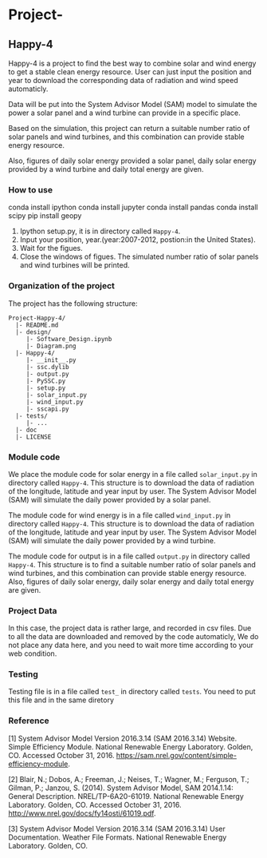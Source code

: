 # Project-
## Happy-4

Happy-4 is a project to find the best way to combine solar and wind energy to get a stable clean energy resource. 
User can just input the position and year to download the corresponding data of radiation and wind speed automaticly.

Data will be put into the System Advisor Model (SAM) model to simulate the power a solar panel and a wind turbine can provide in a specific place.

Based on the simulation, this project can return a suitable number ratio of solar panels and wind turbines, and this combination can provide stable energy resource.

Also, figures of daily solar energy provided a solar panel, daily solar energy provided by a wind turbine and daily total energy are given.

### How to use

conda install ipython
conda install jupyter
conda install pandas
conda install scipy
pip install geopy

 
1. Ipython setup.py, it is in directory called `Happy-4`.
2. Input your position, year.(year:2007-2012, postion:in the United States).
3. Wait for the figues.
4. Close the windows of figues. The simulated number ratio of solar panels and wind turbines will be printed.

### Organization of the  project

The project has the following structure:

    Project-Happy-4/
      |- README.md
      |- design/
         |- Software_Design.ipynb
         |- Diagram.png
      |- Happy-4/
         |- __init__.py
         |- ssc.dylib
         |- output.py
         |- PySSC.py
         |- setup.py
         |- solar_input.py
         |- wind_input.py
         |- sscapi.py  
      |- tests/
         |- ...
      |- doc
      |- LICENSE


### Module code

We place the module code for solar energy in a file called `solar_input.py` in directory called
`Happy-4`. This structure is to download the data of radiation of the longitude, latitude and year input by user.
The System Advisor Model (SAM) will simulate the daily power provided by a solar panel.

The module code for wind energy is in a file called `wind_input.py` in directory called
`Happy-4`. This structure is to download the data of radiation of the longitude, latitude and year input by user.
The System Advisor Model (SAM) will simulate the daily power provided by a wind turbine.

The module code for output is in a file called `output.py` in directory called
`Happy-4`. This structure is to find a suitable number ratio of solar panels and wind turbines, 
and this combination can provide stable energy resource. Also, figures of daily solar energy, 
daily solar energy and daily total energy are given.

### Project Data

In this case, the project data is rather large, and recorded in csv
files. Due to all the data are downloaded and removed by the code automaticly,
We do not place any data here, and you need to wait more time according to your web condition.

### Testing

Testing file is in a file called `test_` in directory called `tests`. You need to put this file and 
in the same diretory

### Reference

[1] System Advisor Model Version 2016.3.14 (SAM 2016.3.14) Website. Simple Efficiency Module. National Renewable Energy Laboratory. Golden, CO. Accessed October 31, 2016. https://sam.nrel.gov/content/simple-efficiency-module.

[2] Blair, N.; Dobos, A.; Freeman, J.; Neises, T.; Wagner, M.; Ferguson, T.; Gilman, P.; Janzou, S. (2014). System Advisor Model, SAM 2014.1.14: General Description. NREL/TP-6A20-61019. National Renewable Energy Laboratory. Golden, CO. Accessed October 31, 2016. http://www.nrel.gov/docs/fy14osti/61019.pdf.

[3] System Advisor Model Version 2016.3.14 (SAM 2016.3.14) User Documentation. Weather File Formats. National Renewable Energy Laboratory. Golden, CO.


